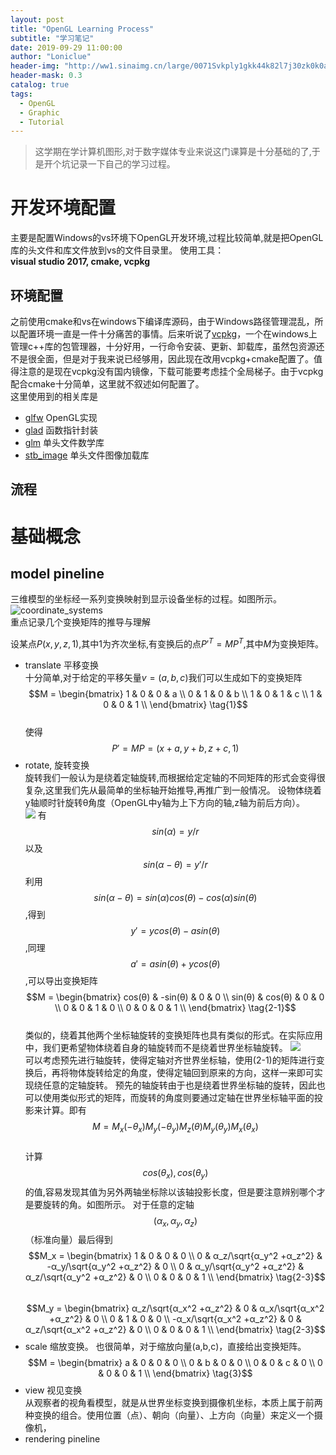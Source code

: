 ```yaml
---
layout: post
title: "OpenGL Learning Process"
subtitle: "学习笔记"
date: 2019-09-29 11:00:00
author: "Loniclue"
header-img: "http://ww1.sinaimg.cn/large/0071Svkply1gkk44k82l7j30zk0k0ac9.jpg"
header-mask: 0.3
catalog: true
tags: 
  - OpenGL
  - Graphic
  - Tutorial
---
```


>这学期在学计算机图形,对于数字媒体专业来说这门课算是十分基础的了,于是开个坑记录一下自己的学习过程。  

# 开发环境配置  

主要是配置Windows的vs环境下OpenGL开发环境,过程比较简单,就是把OpenGL库的头文件和库文件放到vs的文件目录里。
使用工具：  
__visual studio 2017, cmake, vcpkg__  

## 环境配置
之前使用cmake和vs在windows下编译库源码，由于Windows路径管理混乱，所以配置环境一直是一件十分痛苦的事情。后来听说了[vcpkg](https://github.com/microsoft/vcpkg/blob/master/README_zh_CN.md)，一个在windows上管理c++库的包管理器，十分好用，一行命令安装、更新、卸载库，虽然包资源还不是很全面，但是对于我来说已经够用，因此现在改用vcpkg+cmake配置了。值得注意的是现在vcpkg没有国内镜像，下载可能要考虑挂个全局梯子。由于vcpkg配合cmake十分简单，这里就不叙述如何配置了。  
这里使用到的相关库是  
-	[glfw](https://www.glfw.org/) OpenGL实现
-	[glad](https://glad.dav1d.de/) 函数指针封装
-	[glm](https://github.com/Groovounet/glm) 单头文件数学库
-	[stb_image](https://github.com/nothings/stb) 单头文件图像加载库


## 流程  

# 基础概念

## model pineline
三维模型的坐标经一系列变换映射到显示设备坐标的过程。如图所示。
![coordinate_systems](http://ww1.sinaimg.cn/large/0071Svkply1gkk44k332dj30m80aydgo.jpg)  
重点记录几个变换矩阵的推导与理解

设某点$P(x,y,z,1)$,其中$1$为齐次坐标,有变换后的点$P'^T=MP^T$,其中$M$为变换矩阵。
- translate 平移变换  
	十分简单,对于给定的平移矢量$v=(a,b,c)$我们可以生成如下的变换矩阵  
	$$M = \begin{bmatrix}
	1 & 0 & 0 & a \\
	0 & 1 & 0 & b \\
	1 & 0 & 1 & c \\
	1 & 0 & 0 & 1 \\
\end{bmatrix} \tag{1}$$  
使得$$P'=MP=(x+a,y+b,z+c,1)$$
- rotate, 旋转变换  
	旋转我们一般认为是绕着定轴旋转,而根据给定定轴的不同矩阵的形式会变得很复杂,这里我们先从最简单的坐标轴开始推导,再推广到一般情况。
	设物体绕着y轴顺时针旋转θ角度（OpenGL中y轴为上下方向的轴,z轴为前后方向）。  
	![](http://ww1.sinaimg.cn/large/0071Svkply1gkk44k9cjoj31fy0ykwhp.jpg)
	有 $$sin(α)=y/r$$ 以及 $$sin(α-θ)=y'/r$$ 
	利用 $$sin(α-θ)=sin(α)cos(θ)-cos(α)sin(θ)$$ ,得到 $$y'=ycos(θ)-asin(θ)$$ ,同理 $$a'=asin(θ)+ycos(θ)$$ ,可以导出变换矩阵  
	$$M = \begin{bmatrix}
	cos(θ) & -sin(θ) & 0 & 0 \\
	sin(θ) & cos(θ) & 0 & 0 \\
	0 & 0 & 1 & 0 \\
	0 & 0 & 0 & 1 \\
\end{bmatrix} \tag{2-1}$$  
	类似的，绕着其他两个坐标轴旋转的变换矩阵也具有类似的形式。在实际应用中，我们更希望物体绕着自身的轴旋转而不是绕着世界坐标轴旋转。
	![](http://ww1.sinaimg.cn/large/0071Svkply1gkk44k367kj30vg0mhjt1.jpg)  
	可以考虑预先进行轴旋转，使得定轴对齐世界坐标轴，使用(2-1)的矩阵进行变换后，再将物体旋转给定的角度，使得定轴回到原来的方向，这样一来即可实现绕任意的定轴旋转。 
	预先的轴旋转由于也是绕着世界坐标轴的旋转，因此也可以使用类似形式的矩阵，而旋转的角度则要通过定轴在世界坐标轴平面的投影来计算。即有  
	$$M=M_x(-θ_x)M_y(-θ_y)M_z(θ)M_y(θ_y)M_x(θ_x) \tag{2-2}$$  
	计算$$cos(θ_x),cos(θ_y)$$的值,容易发现其值为另外两轴坐标除以该轴投影长度，但是要注意辨别哪个才是要旋转的角。如图所示。 
	对于任意的定轴$$(α_x,α_y,α_z)$$（标准向量）最后得到  
	$$M_x = \begin{bmatrix}
	1 & 0 & 0 & 0 \\
	0 & α_z/\sqrt{α_y^2 +α_z^2} & -α_y/\sqrt{α_y^2 +α_z^2} & 0 \\
	0 & α_y/\sqrt{α_y^2 +α_z^2} & α_z/\sqrt{α_y^2 +α_z^2} & 0 \\
	0 & 0 & 0 & 1 \\
\end{bmatrix} \tag{2-3}$$  
    $$M_y = \begin{bmatrix}
    	α_z/\sqrt{α_x^2 +α_z^2} & 0 & α_x/\sqrt{α_x^2 +α_z^2} & 0 \\
    	0 & 1 & 0 & 0 \\
    	-α_x/\sqrt{α_x^2 +α_z^2} & 0 & α_z/\sqrt{α_x^2 +α_z^2} & 0 \\
    	0 & 0 & 0 & 1 \\
    \end{bmatrix} \tag{2-3}$$  
- scale 缩放变换。 
	也很简单，对于缩放向量(a,b,c)，直接给出变换矩阵。  
	$$M = \begin{bmatrix}
    	a & 0 & 0 & 0 \\
    	0 & b & 0 & 0 \\
    	0 & 0 & c & 0 \\
    	0 & 0 & 0 & 1 \\
    \end{bmatrix} \tag{3}$$ 
- view 视见变换  
  从观察者的视角看模型，就是从世界坐标变换到摄像机坐标，本质上属于前两种变换的组合。使用位置（点）、朝向（向量）、上方向（向量）来定义一个摄像机，
- rendering pineline
